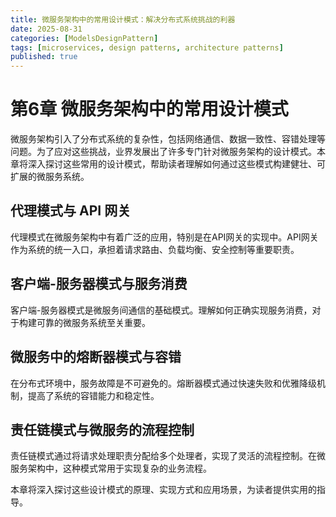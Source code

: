 ```yaml
---
title: 微服务架构中的常用设计模式：解决分布式系统挑战的利器
date: 2025-08-31
categories: [ModelsDesignPattern]
tags: [microservices, design patterns, architecture patterns]
published: true
---
```


# 第6章 微服务架构中的常用设计模式

微服务架构引入了分布式系统的复杂性，包括网络通信、数据一致性、容错处理等问题。为了应对这些挑战，业界发展出了许多专门针对微服务架构的设计模式。本章将深入探讨这些常用的设计模式，帮助读者理解如何通过这些模式构建健壮、可扩展的微服务系统。

## 代理模式与 API 网关

代理模式在微服务架构中有着广泛的应用，特别是在API网关的实现中。API网关作为系统的统一入口，承担着请求路由、负载均衡、安全控制等重要职责。

## 客户端-服务器模式与服务消费

客户端-服务器模式是微服务间通信的基础模式。理解如何正确实现服务消费，对于构建可靠的微服务系统至关重要。

## 微服务中的熔断器模式与容错

在分布式环境中，服务故障是不可避免的。熔断器模式通过快速失败和优雅降级机制，提高了系统的容错能力和稳定性。

## 责任链模式与微服务的流程控制

责任链模式通过将请求处理职责分配给多个处理者，实现了灵活的流程控制。在微服务架构中，这种模式常用于实现复杂的业务流程。

本章将深入探讨这些设计模式的原理、实现方式和应用场景，为读者提供实用的指导。